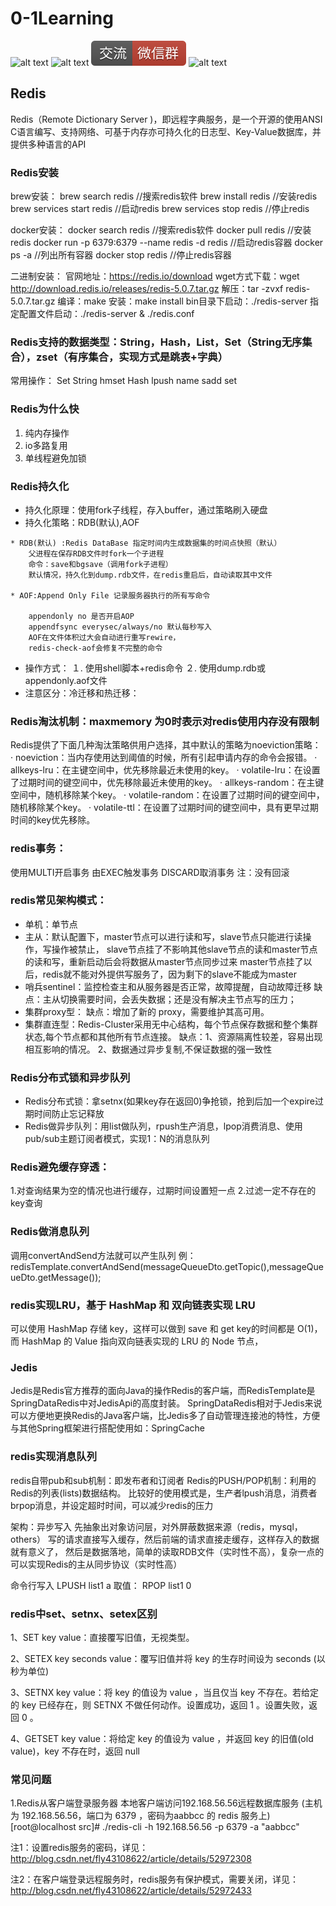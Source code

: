 # 0-1Learning

![alt text](../static/common/svg/luoxiaosheng.svg "公众号")
![alt text](../static/common/svg/luoxiaosheng_learning.svg "学习")
![alt text](../static/common/svg/luoxiaosheng_wechat.svg "微信")
![alt text](../static/common/svg/luoxiaosheng_gitee.svg "码云")

## Redis
Redis（Remote Dictionary Server )，即远程字典服务，是一个开源的使用ANSI C语言编写、支持网络、可基于内存亦可持久化的日志型、Key-Value数据库，并提供多种语言的API

### Redis安装
brew安装：
brew search redis   //搜索redis软件
brew install redis  //安装redis
brew services start redis   //启动redis
brew services stop redis   //停止redis

docker安装：
docker search redis   //搜索redis软件
docker pull redis  //安装redis
docker run -p 6379:6379 --name redis -d redis   //启动redis容器
docker ps -a        //列出所有容器
docker stop redis   //停止redis容器

二进制安装：
官网地址：https://redis.io/download
wget方式下载：wget http://download.redis.io/releases/redis-5.0.7.tar.gz
解压：tar -zvxf redis-5.0.7.tar.gz
编译：make
安装：make install
bin目录下启动：./redis-server
指定配置文件启动：./redis-server & ./redis.conf


### Redis支持的数据类型：String，Hash，List，Set（String无序集合），zset（有序集合，实现方式是跳表+字典）
常用操作：
Set String
hmset Hash
lpush name
sadd set

### Redis为什么快
1. 纯内存操作
2. io多路复用
3. 单线程避免加锁

### Redis持久化
* 持久化原理：使用fork子线程，存入buffer，通过策略刷入硬盘
* 持久化策略：RDB(默认),AOF

~~~~
* RDB(默认) :Redis DataBase 指定时间内生成数据集的时间点快照（默认）
    父进程在保存RDB文件时fork一个子进程
    命令：save和bgsave（调用fork子进程）
    默认情况，持久化到dump.rdb文件，在redis重启后，自动读取其中文件

* AOF:Append Only File 记录服务器执行的所有写命令

    appendonly no 是否开启AOP
    appendfsync everysec/always/no 默认每秒写入
    AOF在文件体积过大会自动进行重写rewire，
    redis-check-aof会修复不完整的命令
~~~~
* 操作方式：
    １. 使用shell脚本+redis命令
    ２. 使用dump.rdb或appendonly.aof文件
* 注意区分：冷迁移和热迁移：


### Redis淘汰机制：maxmemory 为0时表示对redis使用内存没有限制
Redis提供了下面几种淘汰策略供用户选择，其中默认的策略为noeviction策略：
·         noeviction：当内存使用达到阈值的时候，所有引起申请内存的命令会报错。
·         allkeys-lru：在主键空间中，优先移除最近未使用的key。
·         volatile-lru：在设置了过期时间的键空间中，优先移除最近未使用的key。
·         allkeys-random：在主键空间中，随机移除某个key。
·         volatile-random：在设置了过期时间的键空间中，随机移除某个key。
·         volatile-ttl：在设置了过期时间的键空间中，具有更早过期时间的key优先移除。


### redis事务：
使用MULTI开启事务
由EXEC触发事务
DISCARD取消事务
注：没有回滚

### redis常见架构模式：
* 单机：单节点
* 主从：默认配置下，master节点可以进行读和写，slave节点只能进行读操作，写操作被禁止，
    slave节点挂了不影响其他slave节点的读和master节点的读和写，重新启动后会将数据从master节点同步过来
    master节点挂了以后，redis就不能对外提供写服务了，因为剩下的slave不能成为master
* 哨兵sentinel：监控检查主和从服务器是否正常，故障提醒，自动故障迁移
    缺点：主从切换需要时间，会丢失数据；还是没有解决主节点写的压力；
* 集群proxy型：
    缺点：增加了新的 proxy，需要维护其高可用。
* 集群直连型：Redis-Cluster采用无中心结构，每个节点保存数据和整个集群状态,每个节点都和其他所有节点连接。
    缺点：1、资源隔离性较差，容易出现相互影响的情况。   2、数据通过异步复制,不保证数据的强一致性

### Redis分布式锁和异步队列
* Redis分布式锁：拿setnx(如果key存在返回0)争抢锁，抢到后加一个expire过期时间防止忘记释放
* Redis做异步队列：用list做队列，rpush生产消息，lpop消费消息、使用pub/sub主题订阅者模式，实现1：N的消息队列

### Redis避免缓存穿透：
1.对查询结果为空的情况也进行缓存，过期时间设置短一点 
2.过滤一定不存在的key查询

### Redis做消息队列
调用convertAndSend方法就可以产生队列
例：redisTemplate.convertAndSend(messageQueueDto.getTopic(),messageQueueDto.getMessage());



### redis实现LRU，基于 HashMap 和 双向链表实现 LRU 
可以使用 HashMap 存储 key，这样可以做到 save 和 get key的时间都是 O(1)，而 HashMap 的 Value 指向双向链表实现的 LRU 的 Node 节点，

### Jedis
Jedis是Redis官方推荐的面向Java的操作Redis的客户端，而RedisTemplate是SpringDataRedis中对JedisApi的高度封装。
SpringDataRedis相对于Jedis来说可以方便地更换Redis的Java客户端，比Jedis多了自动管理连接池的特性，方便与其他Spring框架进行搭配使用如：SpringCache

### redis实现消息队列
redis自带pub和sub机制：即发布者和订阅者
Redis的PUSH/POP机制：利用的Redis的列表(lists)数据结构。
比较好的使用模式是，生产者lpush消息，消费者brpop消息，并设定超时时间，可以减少redis的压力

架构：异步写入
先抽象出对象访问层，对外屏蔽数据来源（redis，mysql，others）
写的请求直接写入缓存，然后前端的请求直接走缓存，这样存入的数据就有意义了，
然后是数据落地，简单的读取RDB文件（实时性不高），复杂一点的可以实现Redis的主从同步协议（实时性高）

命令行写入 LPUSH list1 a
取值： RPOP list1 0


### redis中set、setnx、setex区别
1、SET key value：直接覆写旧值，无视类型。

2、SETEX key seconds value：覆写旧值并将 key 的生存时间设为 seconds (以秒为单位)

3、SETNX key value：将 key 的值设为 value ，当且仅当 key 不存在。若给定的 key 已经存在，则 SETNX 不做任何动作。设置成功，返回 1 。设置失败，返回 0 。

4、GETSET key value：将给定 key 的值设为 value ，并返回 key 的旧值(old value)，key 不存在时，返回 null


### 常见问题
1.Redis从客户端登录服务器
本地客户端访问192.168.56.56远程数据库服务 (主机为 192.168.56.56，端口为 6379 ，密码为aabbcc 的 redis 服务上)
[root@localhost src]# ./redis-cli -h  192.168.56.56 -p 6379 -a "aabbcc"


注1：设置redis服务的密码，详见：http://blog.csdn.net/fly43108622/article/details/52972308

注2：在客户端登录远程服务时，redis服务有保护模式，需要关闭，详见：http://blog.csdn.net/fly43108622/article/details/52972433